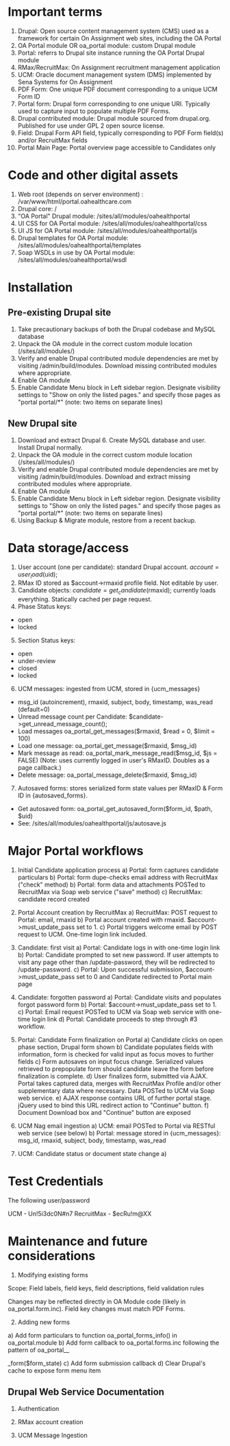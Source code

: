 Important terms
===============

1. Drupal: Open source content management system (CMS) used as a framework for certain On Assignment web sites, including the OA Portal
2. OA Portal module OR oa_portal module: custom Drupal module
3. Portal: referrs to Drupal site instance running the OA Portal Drupal module
4. RMax/RecruitMax: On Assignment recruitment management application
5. UCM: Oracle document management system (DMS) implemented by Sena Systems for On Assignment
6. PDF Form: One unique PDF document corresponding to a unique UCM Form ID
7. Portal form: Drupal form corresponding to one unique URI. Typically used to capture input to populate multiple PDF Forms.
8. Drupal contributed module: Drupal module sourced from drupal.org. Published for use under GPL 2 open source license.
9. Field: Drupal Form API field, typically corresponding to PDF Form field(s) and/or RecruitMax fields
10. Portal Main Page: Portal overview page accessible to Candidates only

Code and other digital assets
=============================

1. Web root (depends on server environment) <web root>: /var/www/html/portal.oahealthcare.com
2. Drupal core: <web root>/
3. "OA Portal" Drupal module: <web root>/sites/all/modules/oahealthportal
4. UI CSS for OA Portal module: <web root>/sites/all/modules/oahealthportal/css
5. UI JS for OA Portal module: <web root>/sites/all/modules/oahealthportal/js
6. Drupal templates for OA Portal module: <web root>/sites/all/modules/oahealthportal/templates
7. Soap WSDLs in use by OA Portal module: <web root>/sites/all/modules/oahealthportal/wsdl

Installation
============

Pre-existing Drupal site
------------------------

1. Take precautionary backups of both the Drupal codebase and MySQL database
2. Unpack the OA module in the correct custom module location (<web root>/sites/all/modules/)
3. Verify and enable Drupal contributed module dependencies are met by visiting /admin/build/modules. Download missing contributed modules where appropriate. 
4. Enable OA module
5. Enable Candidate Menu block in Left sidebar region. Designate visibility settings to "Show on only the listed pages." and specify those pages as "portal portal/*" (note: two items on separate lines)

New Drupal site
---------------

1. Download and extract Drupal 6. Create MySQL database and user. Install Drupal normally. 
2. Unpack the OA module in the correct custom module location (<web root>/sites/all/modules/)
3. Verify and enable Drupal contributed module dependencies are met by visiting /admin/build/modules. Download and extract missing contributed modules where appropriate. 
4. Enable OA module
5. Enable Candidate Menu block in Left sidebar region. Designate visibility settings to "Show on only the listed pages." and specify those pages as "portal portal/*" (note: two items on separate lines)
6. Using Backup & Migrate module, restore from a recent backup.


Data storage/access
===================

1. User account (one per candidate): standard Drupal account. $account = user_load($uid);
2. RMax ID stored as $account->rmaxid profile field. Not editable by user.
3. Candidate objects: $candidate = get_candidate($rmaxid); currently loads everything. Statically cached per page request.
4. Phase Status keys:
  - open
  - locked
5. Section Status keys:
  - open
  - under-review
  - closed
  - locked
6. UCM messages: ingested from UCM, stored in {ucm_messages}
  - msg_id (autoincrement), rmaxid, subject, body, timestamp, was_read (default=0)
  - Unread message count per Candidate: $candidate->get_unread_message_count();
  - Load messages oa_portal_get_messages($rmaxid, $read = 0, $limit = 100)
  - Load one message: oa_portal_get_message($rmaxid, $msg_id)
  - Mark message as read: oa_portal_mark_message_read($msg_id, $js = FALSE) (Note: uses currently logged in user's RMaxID. Doubles as a page callback.)
  - Delete message: oa_portal_message_delete($rmaxid, $msg_id)
7. Autosaved forms: stores serialized form state values per RMaxID & Form ID in {autosaved_forms}. 
  - Get autosaved form: oa_portal_get_autosaved_form($form_id, $path, $uid)
  - See: <web root>/sites/all/modules/oahealthportal/js/autosave.js


Major Portal workflows
======================

1. Initial Candidate application process
  a) Portal: form captures candidate particulars
  b) Portal: form dupe-checks email address with RecruitMax ("check" method)
  b) Portal: form data and attachments POSTed to RecruitMax via Soap web service ("save" method)
  c) RecruitMax: candidate record created

2. Portal Account creation by RecruitMax
  a) RecruitMax: POST request to Portal: email, rmaxid
  b) Portal account created with rmaxid. $account->must_update_pass set to 1.
  c) Portal triggers welcome email by POST request to UCM. One-time login link included.

3. Candidate: first visit
  a) Portal: Candidate logs in with one-time login link
  b) Portal: Candidate prompted to set new password. If user attempts to visit any page other than /update-password, they will be redirected to /update-password.
  c) Portal: Upon successful submission, $account->must_update_pass set to 0 and Candidate redirected to Portal main page

4. Candidate: forgotten password
  a) Portal: Candidate visits and populates forgot password form
  b) Portal: $account->must_update_pass set to 1.
  c) Portal: Email request POSTed to UCM via Soap web service with one-time login link
  d) Portal: Candidate proceeds to step through #3 workflow.

5. Portal: Candidate Form finalization on Portal
  a) Candidate clicks on open phase section, Drupal form shown
  b) Candidate populates fields with information, form is checked for valid input as focus moves to further fields
  c) Form autosaves on input focus change. Serialized values retrieved to prepopulate form should candidate leave the form before finalization is complete. 
  d) User finalizes form, submitted via AJAX. Portal takes captured data, merges with RecruitMax Profile and/or other supplementary data where necessary. Data POSTed to UCM via Soap web service.
  e) AJAX response contains URL of further portal stage. jQuery used to bind this URL redirect action to "Continue" button.
  f) Document Download box and "Continue" button are exposed

6. UCM Nag email ingestion
  a) UCM: email POSTed to Portal via RESTful web service (see below)
  b) Portal: message stored in {ucm_messages}:  msg_id, rmaxid, subject, body, timestamp, was_read

9. UCM: Candidate status or document state change
  a) 

Test Credentials
================

The following user/password 

UCM - Un!5i3dc0N#n7
RecruitMax - $ecRu!m@XX

Maintenance and future considerations
=====================================

1. Modifying existing forms

Scope: Field labels, field keys, field descriptions, field validation rules

Changes may be reflected directly in OA Module code (likely in oa_portal.form.inc). Field key changes must match PDF Forms.

2. Adding new forms

a) Add form particulars to function oa_portal_forms_info() in oa_portal.module
b) Add form callback to oa_portal.forms.inc following the pattern of oa_portal_<phase id>_<section id>_form($form_state)
c) Add form submission callback
d) Clear Drupal's cache to expose form menu item



Drupal Web Service Documentation
================================

1. Authentication


2. RMax account creation


3. UCM Message Ingestion

